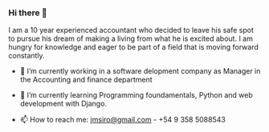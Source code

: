 ### Hi there 👋

I am a 10 year experienced accountant who decided to leave his safe spot to pursue his dream of making a living from what he is excited about.
I am hungry for knowledge and eager to be part of a field that is moving forward constantly.

- 🔭 I’m currently working in a software delopment company as Manager in the Accounting and finance  department 
- 🌱 I’m currently learning Programming foundamentals, Python and web development with Django.

- 📫 How to reach me: jmsiro@gmail.com - +54 9 358 5088543

<!--
**jmsiro/jmsiro** is a ✨ _special_ ✨ repository because its `README.md` (this file) appears on your GitHub profile.

Here are some ideas to get you started:

- 🔭 I’m currently working on ...
- 🌱 I’m currently learning ...
- 👯 I’m looking to collaborate on ...
- 🤔 I’m looking for help with ...
- 💬 Ask me about ...
- 📫 How to reach me: ...
- 😄 Pronouns: ...
- ⚡ Fun fact: ...
-->
